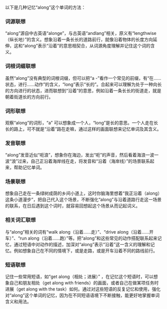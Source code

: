 以下是几种记忆“along”这个单词的方法：

### 词源联想
“along”源自中古英语“alonge”，与古英语“andlang”相关，原义有“lengthwise（纵长地）”的含义。想象沿着一条长长的道路前行，就像沿着物体的长度方向延伸，这和“along”表示“沿着”的意思相契合，从词源角度理解并记住这个词的含义。

### 词根词缀联想
虽然“along”没有典型的词根词缀，但可以把“a -”看作一个常见的前缀，有“在……状态，进行……动作”的含义，“long”表示“长的”。合起来可以理解为处于一种向长的方向进行的状态，进而联想到“沿着”的意思，例如沿着一条长长的街道走，就是朝着街道长的方向前行。

### 词形联想
观察“along”的词形，“a” 可以想象成一个人，“long”是长的意思。一个人走在长长的路上，可不就是“沿着”路在走嘛，通过这样的画面联想来记忆单词及其含义。

### 发音联想
“along”发音近似“呃浪”，想象你在海边，发出“呃”的声音，然后看着海浪一波一波“浪”过来，自己正沿着海岸线在走，将发音和“沿着（海岸线）”的场景联系起来，帮助记忆单词。

### 场景联想
想象自己走在一条绿树成荫的乡间小道上，这时你脑海里想着“我正沿着（along）这条小道漫步”，把自己代入这个场景，不断强化“along”与沿着道路行走这一场景的联系，在日后遇到这个词时，就容易回想起这个场景从而记起词义。

### 相关词汇联想
与“along”相关的词有“walk along（沿着……走）”、“drive along（沿着……开车）”、“run along（沿着……跑）”等。把“along”和这些常见的动作搭配联系起来记忆，通过短语中对动作的描述，加深对“along”表示“沿着”这一含义的理解和记忆。例如想象自己在不同的情境下，或是走路，或是开车沿着不同的路线前行。

### 短语联想
记住一些常用短语，如“get along（相处；进展）” ，在记忆这个短语时，可以想象自己和朋友相处（get along with friends）的画面，或者自己在做某项任务时进展（get along with the task）如何。通过对这些短语的反复记忆和使用，强化对“along”这个单词的记忆，因为在不同短语语境下不断接触，能更好地掌握单词含义和用法。 